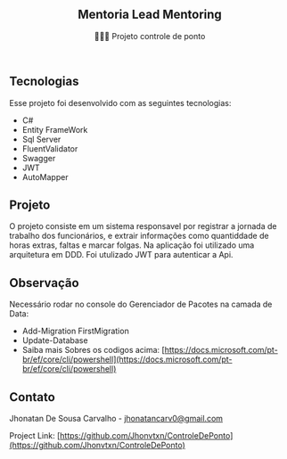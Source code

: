 <h2 align="center">
Mentoria Lead Mentoring
</h2>
<p align="center">👩🏽‍💻 Projeto controle de ponto </p>

<br>

## Tecnologias

Esse projeto foi desenvolvido com as seguintes tecnologias:

- C#
- Entity FrameWork
- Sql Server
- FluentValidator
- Swagger
- JWT
- AutoMapper


## Projeto
O projeto consiste em um sistema responsavel por registrar a jornada de trabalho dos funcionários,
e extrair informações como quantiddade de horas extras, faltas e marcar folgas. Na aplicação foi utilizado
uma arquitetura em DDD. Foi utulizado JWT para autenticar a Api.

## Observação 

Necessário rodar no console do Gerenciador de Pacotes na camada de Data:
- Add-Migration FirstMigration
- Update-Database
- Saiba mais Sobres os codigos acima: [https://docs.microsoft.com/pt-br/ef/core/cli/powershell](https://docs.microsoft.com/pt-br/ef/core/cli/powershell)

## Contato

Jhonatan De Sousa Carvalho - jhonatancarv0@gmail.com

Project Link: [https://github.com/Jhonvtxn/ControleDePonto](https://github.com/Jhonvtxn/ControleDePonto)

